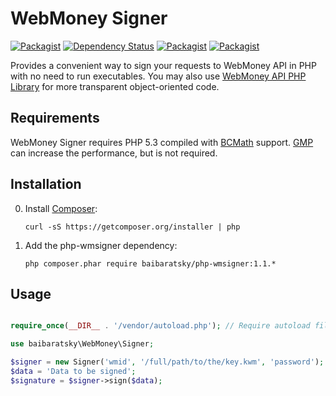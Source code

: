 WebMoney Signer
===============
[![Packagist](https://img.shields.io/packagist/l/baibaratsky/php-wmsigner.svg)](https://github.com/baibaratsky/php-wmsigner/blob/master/LICENSE.md)
[![Dependency Status](https://www.versioneye.com/user/projects/55316b5e10e7149066000c9a/badge.svg?style=flat)](https://www.versioneye.com/user/projects/55316b5e10e7149066000c9a)
[![Packagist](https://img.shields.io/packagist/v/baibaratsky/php-wmsigner.svg)](https://packagist.org/packages/baibaratsky/php-wmsigner)
[![Packagist](https://img.shields.io/packagist/dt/baibaratsky/php-wmsigner.svg)](https://packagist.org/packages/baibaratsky/php-wmsigner)

Provides a convenient way to sign your requests to WebMoney API in PHP with no need to run executables.
You may also use [WebMoney API PHP Library](https://github.com/baibaratsky/php-webmoney) for more transparent object-oriented code.


Requirements
------------
WebMoney Signer requires PHP 5.3 compiled with [BCMath](http://www.php.net/manual/en/book.bc.php) support.
[GMP](http://www.php.net/manual/en/book.gmp.php) can increase the performance, but is not required.


Installation
------------
0. Install [Composer](http://getcomposer.org/):

    ```
    curl -sS https://getcomposer.org/installer | php
    ```

0. Add the php-wmsigner dependency:

    ```
    php composer.phar require baibaratsky/php-wmsigner:1.1.*
    ```

Usage
-----
```php

require_once(__DIR__ . '/vendor/autoload.php'); // Require autoload file generated by composer

use baibaratsky\WebMoney\Signer;

$signer = new Signer('wmid', '/full/path/to/the/key.kwm', 'password');
$data = 'Data to be signed'; 
$signature = $signer->sign($data);
```
